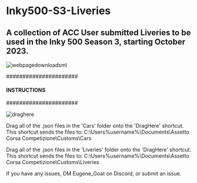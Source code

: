 # Inky500-S3-Liveries
## A collection of ACC User submitted Liveries to be used in the Inky 500 Season 3, starting October 2023.

![webpagedownloadsml](https://github.com/EugeneGGHQ/Inky500-S3-Liveries/assets/60108700/fed86a6c-a11c-4c78-bc8d-29d09781a61a)

######################
#### INSTRUCTIONS ####
######################

![draghere](https://github.com/EugeneGGHQ/Inky500-S3-Liveries/assets/60108700/7c41629c-25b3-4d7c-8d3d-bf592364aa25)

Drag all of the .json files in the 'Cars' folder onto the 'DragHere' shortcut. This shortcut sends the files to:
C:\Users\%username%\Documents\Assetto Corsa Competizione\Customs\Cars

Drag all of the .json files in the 'Liveries' folder onto the 'DragHere' shortcut. This shortcut sends the files to:
C:\Users\%username%\Documents\Assetto Corsa Competizione\Customs\Liveries

If you have any issues, DM Eugene_Goat on Discord, or submit an issue.
